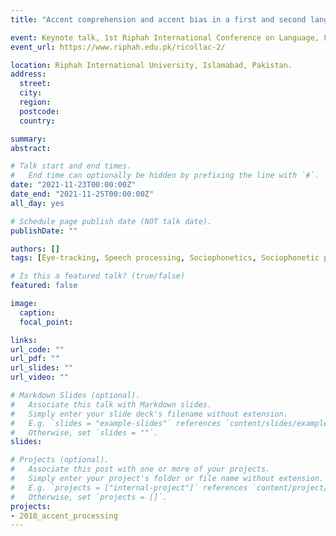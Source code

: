 ```yaml
---
title: "Accent comprehension and accent bias in a first and second language."

event: Keynote talk, 1st Riphah International Conference on Language, Literature, and Culture (RICOLLAC)
event_url: https://www.riphah.edu.pk/ricollac-2/

location: Riphah International University, Islamabad, Pakistan.
address: 
  street: 
  city: 
  region: 
  postcode: 
  country: 

summary:
abstract: 

# Talk start and end times.
#   End time can optionally be hidden by prefixing the line with `#`.
date: "2021-11-23T00:00:00Z"
date_end: "2021-11-25T00:00:00Z"
all_day: yes

# Schedule page publish date (NOT talk date).
publishDate: ""

authors: []
tags: [Eye-tracking, Speech processing, Sociophonetics, Sociophonetic processing, Northern English, accent bias]

# Is this a featured talk? (true/false)
featured: false

image:
  caption: 
  focal_point:

links:
url_code: ""
url_pdf: ""
url_slides: ""
url_video: ""

# Markdown Slides (optional).
#   Associate this talk with Markdown slides.
#   Simply enter your slide deck's filename without extension.
#   E.g. `slides = "example-slides"` references `content/slides/example-slides.md`.
#   Otherwise, set `slides = ""`.
slides:

# Projects (optional).
#   Associate this post with one or more of your projects.
#   Simply enter your project's folder or file name without extension.
#   E.g. `projects = ["internal-project"]` references `content/project/deep-learning/index.md`.
#   Otherwise, set `projects = []`.
projects:
- 2018_accent_processing
---
```

